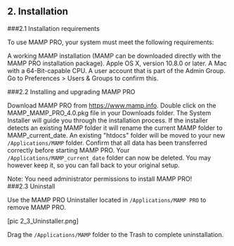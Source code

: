 ## 2. Installation

###2.1 Installation requirements

To use MAMP PRO, your system must meet the following requirements:

A working MAMP installation (MAMP can be downloaded directly with the MAMP PRO installation package).
Apple OS X, version 10.8.0 or later.
A Mac with a 64-Bit-capable CPU.
A user account that is part of the Admin Group. Go to Preferences > Users & Groups to confirm this.

###2.2 Installing and upgrading MAMP PRO

Download MAMP PRO from <https://www.mamp.info>.
Double click on the MAMP_MAMP_PRO_4.0.pkg file in your Downloads folder.
The System Installer will guide you through the installation process.
If the installer detects an existing MAMP folder it will rename the current MAMP folder to MAMP_current_date.
An existing "htdocs" folder will be moved to your new `/Applications/MAMP` folder.
Confirm that all data has been transferred correctly before starting MAMP PRO.
Your `/Applications/MAMP_current_date` folder can now be deleted. You may however keep it, so you can fall back to your original setup.

<div class="alert" role="alert">
Note: You need administrator permissions to install MAMP PRO!
</div>
###2.3 Uninstall

Use the MAMP PRO Uninstaller located in `/Applications/MAMP PRO` to remove MAMP PRO.

[pic 2_3_Uninstaller.png]

Drag the `/Applications/MAMP` folder to the Trash to complete uninstallation.
